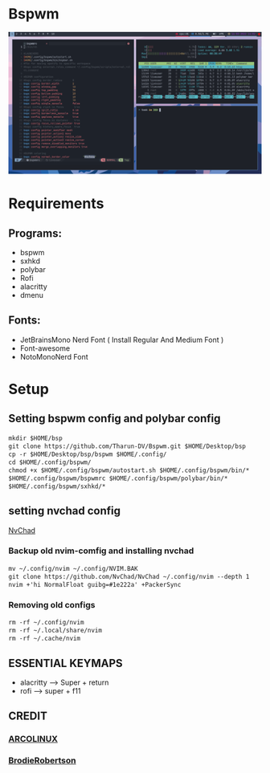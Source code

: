 # Bspwm

<img src=https://github.com/Tharun-DV/Bspwm/blob/main/bspwm/screenshot.png>

# Requirements

## Programs:
- bspwm
- sxhkd
- polybar
- Rofi
- alacritty
- dmenu


## Fonts:
- JetBrainsMono Nerd Font ( Install Regular And Medium Font )
- Font-awesome
- NotoMonoNerd Font

# Setup

## Setting bspwm config and polybar config

```
mkdir $HOME/bsp
git clone https://github.com/Tharun-DV/Bspwm.git $HOME/Desktop/bsp
cp -r $HOME/Desktop/bsp/bspwm $HOME/.config/
cd $HOME/.config/bspwm/
chmod +x $HOME/.config/bspwm/autostart.sh $HOME/.config/bspwm/bin/* $HOME/.config/bspwm/bspwmrc $HOME/.config/bspwm/polybar/bin/* $HOME/.config/bspwm/sxhkd/*
```
## setting nvchad config

[NvChad](https://nvchad.github.io/)

### Backup old nvim-comfig and installing nvchad

```
mv ~/.config/nvim ~/.config/NVIM.BAK
git clone https://github.com/NvChad/NvChad ~/.config/nvim --depth 1
nvim +'hi NormalFloat guibg=#1e222a' +PackerSync
```

### Removing old configs

```
rm -rf ~/.config/nvim
rm -rf ~/.local/share/nvim
rm -rf ~/.cache/nvim
```

## ESSENTIAL KEYMAPS
- alacritty --> Super + return
- rofi --> super + f11


## CREDIT 
### [ARCOLINUX](https://arcolinux.com/)
### [BrodieRobertson](https://github.com/BrodieRobertson)
